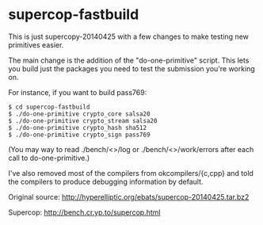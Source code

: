 supercop-fastbuild
==================

This is just supercopy-20140425 with a few changes to make testing new primitives easier.

The main change is the addition of the "do-one-primitive" script. This lets you build
just the packages you need to test the submission you're working on.

For instance, if you want to build pass769:

    $ cd supercop-fastbuild
    $ ./do-one-primitive crypto_core salsa20
    $ ./do-one-primitive crypto_stream salsa20
    $ ./do-one-primitive crypto_hash sha512
    $ ./do-one-primitive crypto_sign pass769

(You may way to read ./bench/<<hostname>>/log or ./bench/<<hostname>>/work/errors
after each call to do-one-primitive.)

I've also removed most of the compilers from okcompilers/{c,cpp} and told the compilers
to produce debugging information by default.


Original source: http://hyperelliptic.org/ebats/supercop-20140425.tar.bz2

Supercop: http://bench.cr.yp.to/supercop.html
